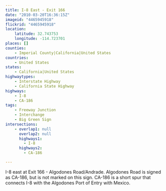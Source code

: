 ```yaml
---
title: I-8 East - Exit 166
date: "2010-03-20T16:36:15Z"
imageid: "4465945918"
flickrid: "4465945918"
location:
    latitude: 32.743753
    longitude: -114.723701
places: []
counties:
    - Imperial County|California|United States
countries:
    - United States
states:
    - California|United States
highwaytypes:
    - Interstate Highway
    - California State Highway
highways:
    - I-8
    - CA-186
tags:
    - Freeway Junction
    - Interchange
    - Big Green Sign
intersections:
    - overlap1: null
      overlap2: null
      highways1:
        - I-8
      highways2:
        - CA-186

---
```

I-8 east at Exit 166 - Algodones Road/Andrade.  Algodones Road is signed as CA-186, but is not marked on this sign.  CA-186 is a short spur that connects I-8 with the Algodones Port of Entry with Mexico.